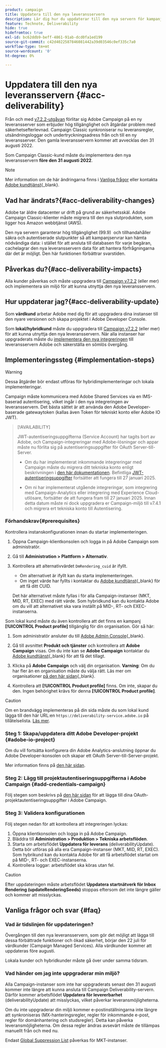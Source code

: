 ```yaml
---
product: campaign
title: Uppdatera till den nya leveransservern
description: Lär dig hur du uppdaterar till den nya servern för kampanjleverans
feature: Technote, Deliverability
hide: true
hidefromtoc: true
exl-id: bc62ddb9-beff-4861-91ab-dcd0fa1ed199
source-git-commit: c42d4022587846081442a39d03546c0ef335c7a0
workflow-type: tm+mt
source-wordcount: '0'
ht-degree: 0%

---
```


# Uppdatera till den nya leveransservern {#acc-deliverability}

Från och med [v7.2.2-utgåvan](../../rn/using/latest-release.md#release-7-2-2) förlitar sig Adobe Campaign på en ny leveransserver som erbjuder hög tillgänglighet och åtgärdar problem med säkerhetsefterlevnad. Campaign Classic synkroniserar nu leveransregler, utsändningsloggar och undertryckningsadress från och till en ny leveransserver. Den gamla leveransservern kommer att avvecklas den 31 augusti 2022.

Som Campaign Classic-kund måste du implementera den nya leveransservern **före den 31 augusti 2022**.

>[!NOTE]
>
>Mer information om de här ändringarna finns i [Vanliga frågor](#faq) eller kontakta [Adobe kundtjänst](https://helpx.adobe.com/se/enterprise/admin-guide.html/enterprise/using/support-for-experience-cloud.ug.html){_blank}.
>

## Vad har ändrats?{#acc-deliverability-changes}

Adobe tar äldre datacenter ur drift på grund av säkerhetsskäl. Adobe Campaign Classic-klienter måste migrera till den nya slutprodukten, som ligger hos Amazon webbtjänst (AWS).

Den nya servern garanterar hög tillgänglighet (99.9) &#x200B; och tillhandahåller säkra och autentiserade slutpunkter så att kampanjservrar kan hämta nödvändiga data: i stället för att ansluta till databasen för varje begäran, cachelagrar den nya leveransservern data för att hantera förfrågningarna där det är möjligt. Den här funktionen förbättrar svarstiden. &#x200B;

## Påverkas du?{#acc-deliverability-impacts}

Alla kunder påverkas och måste uppgradera till [Campaign v7.2.2](../../rn/using/latest-release.md#release-7-2-2) (eller mer) och implementera sin miljö för att kunna utnyttja den nya leveransservern.

## Hur uppdaterar jag?{#acc-deliverability-update}

Som **värdkund** arbetar Adobe med dig för att uppgradera dina instanser till den nyare versionen och skapa projektet i Adobe Developer Console.

Som **lokal/hybridkund** måste du uppgradera till [Campaign v7.2.2](../../rn/using/latest-release.md#release-7-2-2) (eller mer) för att kunna utnyttja den nya leveransservern. När alla instanser har uppgraderats måste du [implementera den nya integreringen](#implementation-steps) till leveransservern Adobe och säkerställa en sömlös övergång.

## Implementeringssteg {#implementation-steps}

>[!WARNING]
>
>Dessa åtgärder bör endast utföras för hybridimplementeringar och lokala implementeringar.

Campaign måste kommunicera med Adobe Shared Services via en IMS-baserad autentisering, vilket ingår i den nya integreringen av leveransservern. Det bästa sättet är att använda den Adobe Developer-baserade gatewaytoken (kallas även Token för tekniskt konto eller Adobe IO JWT).

>[!AVAILABILITY]
>
> JWT-autentiseringsuppgifterna (Service Account) har tagits bort av Adobe, och Campaign-integreringar med Adobe-lösningar och appar måste nu förlita sig på autentiseringsuppgifter för OAuth Server-till-Server. </br>
>
> * Om du har implementerat inkommande integreringar med Campaign måste du migrera ditt tekniska konto enligt beskrivningen i [den här dokumentationen](https://developer.adobe.com/developer-console/docs/guides/authentication/ServerToServerAuthentication/migration/#_blank). Befintliga [JWT-autentiseringsuppgifter &#x200B;](../../integrations/using/oauth-technical-account.md) fortsätter att fungera till 27 januari 2025. </br>
>
> * Om ni har implementerat utgående integreringar, som integrering med Campaign-Analytics eller integrering med Experience Cloud-utlösare, fortsätter de att fungera fram till 27 januari 2025. Innan detta datum måste ni dock uppgradera er Campaign-miljö till v7.4.1 och migrera ert tekniska konto till Autentisering.

### Förhandskrav{#prerequisites}

Kontrollera instanskonfigurationen innan du startar implementeringen.

1. Öppna Campaign-klientkonsolen och logga in på Adobe Campaign som administratör.
1. Gå till **Administration > Plattform > Alternativ**.
1. Kontrollera att alternativvärdet `DmRendering_cuid` är ifyllt.

   * Om alternativet är ifyllt kan du starta implementeringen.
   * Om inget värde har fyllts i kontaktar du [Adobe kundtjänst](https://helpx.adobe.com/se/enterprise/admin-guide.html/enterprise/using/support-for-experience-cloud.ug.html){_blank} för att få ditt CUID.

   Det här alternativet måste fyllas i för alla Campaign-instanser (MKT, MID, RT, EXEC) med rätt värde. Som hybridkund kan du kontakta Adobe om du vill att alternativet ska vara inställt på MID-, RT- och EXEC-instanserna.

Som lokal kund måste du även kontrollera att det finns en kampanj **[!UICONTROL Product profile]** tillgänglig för din organisation. Gör så här:

1. Som administratör ansluter du till [Adobe Admin Console](https://adminconsole.adobe.com/){_blank}.
1. Gå till avsnittet **Produkt och tjänster** och kontrollera att **Adobe Campaign** visas.
Om du inte kan se **Adobe Campaign** kontaktar du [Adobe kundtjänst](https://helpx.adobe.com/se/enterprise/admin-guide.html/enterprise/using/support-for-experience-cloud.ug.html){_blank} för att få det tillagt.
1. Klicka på **Adobe Campaign** och välj din organisation.
   **Varning**: Om du har fler än en organisation måste du välja rätt. Läs mer om organisationer [på den här sidan](https://experienceleague.adobe.com/docs/control-panel/using/faq.html?lang=sv-SE#ims-org-id){_blank}.

1. Kontrollera att **[!UICONTROL Product profile]** finns. Om inte, skapar du den. Ingen behörighet krävs för denna **[!UICONTROL Product profile]**.


>[!CAUTION]
>
>Om en brandvägg implementeras på din sida måste du som lokal kund lägga till den här URL:en `https://deliverability-service.adobe.io` på tillåtelselista. [Läs mer](../../installation/using/url-permissions.md).


### Steg 1: Skapa/uppdatera ditt Adobe Developer-projekt {#adobe-io-project}

Om du vill fortsätta konfigurera din Adobe Analytics-anslutning öppnar du Adobe Developer-konsolen och skapar ett OAuth Server-till-Server-projekt.

Mer information finns på [den här sidan](../../integrations/using/oauth-technical-account.md#oauth-service).

### Steg 2: Lägg till projektautentiseringsuppgifterna i Adobe Campaign {#add-credentials-campaign}

Följ stegen som beskrivs på [den här sidan](../../integrations/using/oauth-technical-account.md#add-credentials) för att lägga till dina OAuth-projektautentiseringsuppgifter i Adobe Campaign.

### Steg 3: Validera konfigurationen

Följ stegen nedan för att kontrollera att integreringen lyckas:

1. Öppna klientkonsolen och logga in på Adobe Campaign.
1. Bläddra till **Administration > Produktion > Tekniska arbetsflöden**.
1. Starta om arbetsflödet **Uppdatera för leverans** (deliverabilityUpdate). Detta bör utföras på alla era Campaign-instanser (MKT, MID, RT, EXEC). Som hybrikund kan du kontakta Adobe för att få arbetsflödet startat om på MID-, RT- och EXEC-instanserna.
1. Kontrollera loggar: arbetsflödet ska köras utan fel.

>[!CAUTION]
>
>Efter uppdateringen måste arbetsflödet **Uppdatera startnätverk för Inbox Rendering (updateRenderingSeeds)** stoppas eftersom det inte längre gäller och kommer att misslyckas.

## Vanliga frågor och svar {#faq}

### Vad är tidslinjen för uppdateringen?

Övergången till den nya leveransservern, som gör det möjligt att lägga till dessa förbättrade funktioner och ökad säkerhet, börjar den 22 juli för värdkunder (Campaign Managed Services). Alla värdkunder kommer att uppdateras före augusti.

Lokala kunder och hybridkunder måste gå över under samma tidsram.

### Vad händer om jag inte uppgraderar min miljö?

Alla Campaign-instanser som inte har uppgraderats senast den 31 augusti kommer inte längre att kunna ansluta till Campaign Deliverability-servern. Därför kommer arbetsflödet **Uppdatera för levererbarhet** (deliverabilityUpdate) att misslyckas, vilket påverkar leveransmöjligheterna.

Om du inte uppgraderar din miljö kommer e-postinställningarna inte längre att synkroniseras (MX-hanteringsregler, regler för inkommande e-post, regler för domänhantering och studsregler). Detta kan påverka leveransmöjligheterna. Om dessa regler ändras avsevärt måste de tillämpas manuellt från och med nu.

Endast [Global Suppression List](../../campaign-opt/using/filtering-rules.md#default-deliverability-exclusion-rules) påverkas för MKT-instanser.
